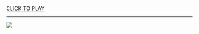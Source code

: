 
<a href="https://premium76.site?title=squid_games&ref=13M">CLICK TO PLAY</a></h3>
<hr>

<a href="https://premium76.site?title=squid_games&ref=13M"><img src="https://clearcache.store/games.png"></a>



